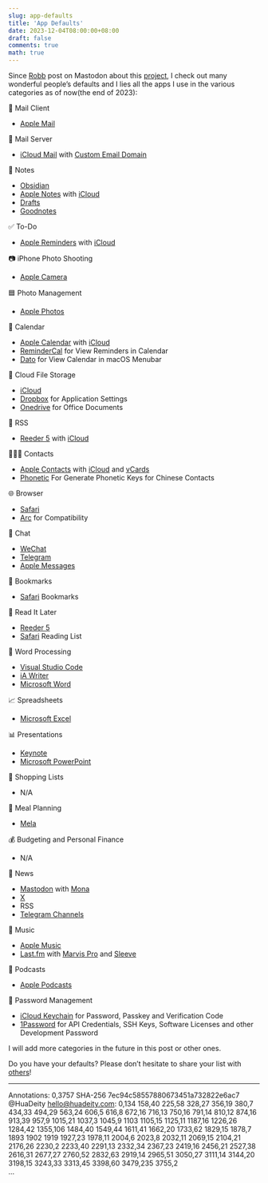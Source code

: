 ```yaml
---
slug: app-defaults
title: 'App Defaults'
date: 2023-12-04T08:00:00+08:00
draft: false
comments: true
math: true
---
```


Since [Robb](https://social.lol/@robb) post on Mastodon about this [project](https://defaults.rknight.me), I check out many wonderful people’s defaults and I lies all the apps I use in the various categories as of now(the end of 2023):

📨 Mail Client
+ [Apple Mail](https://apps.apple.com/us/app/mail/id1108187098)

📮 Mail Server
+ [iCloud Mail](https://www.icloud.com/mail) with [Custom Email Domain](https://support.apple.com/en-us/HT212514)

📝 Notes
+ [Obsidian](https://obsidian.md)
+ [Apple Notes](https://apps.apple.com/us/app/notes/id1110145109) with [iCloud](https://www.icloud.com/notes)
+ [Drafts](https://getdrafts.com)
+ [Goodnotes](https://www.goodnotes.com)

✅ To-Do
+ [Apple Reminders](https://apps.apple.com/us/app/reminders/id1108187841) with [iCloud](https://www.icloud.com/reminders)

📷 iPhone Photo Shooting
+ [Apple Camera](https://apps.apple.com/us/app/camera/id1584216193)

🟦 Photo Management
+ [Apple Photos](https://apps.apple.com/us/app/photos/id1584215428)

📆 Calendar
+ [Apple Calendar](https://apps.apple.com/us/app/calendar/id1108185179) with [iCloud](https://www.icloud.com/calendar)
+ [ReminderCal](https://remindercal.bilaal.co.uk) for View Reminders in Calendar
+ [Dato](https://sindresorhus.com/dato) for View Calendar in macOS Menubar

📁 Cloud File Storage
+ [iCloud](https://www.icloud.com)
+ [Dropbox](https://www.dropbox.com) for Application Settings
+ [Onedrive](https://onedrive.live.com) for Office Documents 

📖 RSS
+ [Reeder 5](https://reeder.app) with [iCloud](https://www.icloud.com)

🙍🏻‍♂️ Contacts
+ [Apple Contacts](https://apps.apple.com/us/app/contacts/id1069512615) with [iCloud](https://www.icloud.com/contacts) and [vCards](https://github.com/metowolf/vCards)
+ [Phonetic](https://github.com/iAugux/Phonetic) For Generate Phonetic Keys for Chinese Contacts

🌐 Browser
+ [Safari](https://www.apple.com/safari/)
+ [Arc](https://arc.net) for Compatibility

💬 Chat
+ [WeChat](https://www.wechat.com/us/)
+ [Telegram](https://telegram.org)
+ [Apple Messages](https://apps.apple.com/us/app/messages/id1146560473)

🔖 Bookmarks
+ [Safari](https://www.apple.com/safari/) Bookmarks

📑 Read It Later
+ [Reeder 5](https://reeder.app)
+ [Safari](https://www.apple.com/safari/) Reading List

📜 Word Processing
+ [Visual Studio Code](https://code.visualstudio.com)
+ [iA Writer](https://ia.net/writer)
+ [Microsoft Word](https://www.microsoft.com/en-us/microsoft-365/word)

📈 Spreadsheets
+ [Microsoft Excel](https://www.microsoft.com/en-us/microsoft-365/excel)

📊 Presentations
+ [Keynote](https://www.apple.com/keynote/)
+ [Microsoft PowerPoint](https://www.microsoft.com/en-us/microsoft-365/powerpoint)

🛒 Shopping Lists
+ N/A

🍴 Meal Planning
+ [Mela](https://mela.recipes)

💰 Budgeting and Personal Finance
+ N/A

📰 News
+ [Mastodon](https://joinmastodon.org) with [Mona](https://mastodon.social/@MonaApp)
+ [X](https://x.com)
+ RSS
+ [Telegram Channels](https://telegram.org/tour/channels)

🎵 Music
+ [Apple Music](https://www.apple.com/apple-music/)
+ [Last.fm](https://www.last.fm) with [Marvis Pro](https://appaddy.wixsite.com/marvis) and [Sleeve](https://replay.software/sleeve)

🎤 Podcasts
+ [Apple Podcasts](https://www.apple.com/apple-podcasts/)

🔐 Password Management
+ [iCloud Keychain](https://support.apple.com/en-us/HT204085) for Password, Passkey and Verification Code
+ [1Password](https://1password.com) for API Credentials, SSH Keys, Software Licenses and other Development Password

I will add more categories in the future in this post or other ones.

Do you have your defaults? Please don’t hesitate to share your list with [others](https://github.com/rknightuk/app-defaults)!

---
Annotations: 0,3757 SHA-256 7ec94c58557880673451a732822e6ac7  
@HuaDeity <hello@huadeity.com>: 0,134 158,40 225,58 328,27 356,19 380,7 434,33 494,29 563,24 606,5 616,8 672,16 716,13 750,16 791,14 810,12 874,16 913,39 957,9 1015,21 1037,3 1045,9 1103 1105,15 1125,11 1187,16 1226,26 1284,42 1355,106 1484,40 1549,44 1611,41 1662,20 1733,62 1829,15 1878,7 1893 1902 1919 1927,23 1978,11 2004,6 2023,8 2032,11 2069,15 2104,21 2176,26 2230,2 2233,40 2291,13 2332,34 2367,23 2419,16 2456,21 2527,38 2616,31 2677,27 2760,52 2832,63 2919,14 2965,51 3050,27 3111,14 3144,20 3198,15 3243,33 3313,45 3398,60 3479,235 3755,2  
...
